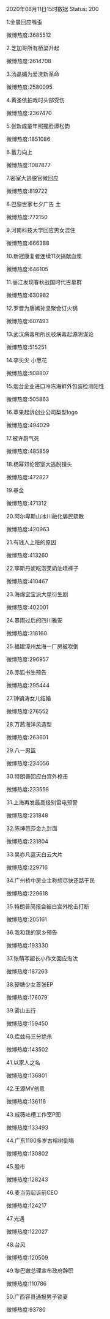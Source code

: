 2020年08月11日15时数据
Status: 200

1.金晨回应嘴歪

微博热度:3685512

2.芝加哥所有桥梁升起

微博热度:2614708

3.汤晶媚为爱洗新革命

微博热度:2580095

4.黄圣依拍戏时头部受伤

微博热度:2367470

5.张新成童年照撞脸谭松韵

微博热度:1851086

6.蓄力向上

微博热度:1087877

7.密室大逃脱官微回应

微博热度:819722

8.巴黎世家七夕广告 土

微博热度:772150

9.河南科技大学回应男女混住

微博热度:666388

10.新冠康复者连续11次捐献血浆

微博热度:646105

11.丽江发现春秋战国时代古墓群

微博热度:630982

12.罗晋为唐嫣孙坚聚会订火锅

微博热度:607493

13.武汉病毒所所长驳病毒起源阴谋论

微博热度:515251

14.李尖尖 小葱花

微博热度:508807

15.烟台企业进口冷冻海鲜外包装检测阳性

微博热度:505863

16.苹果起诉创业公司梨型logo

微博热度:494029

17.被许蔚气死

微博热度:485859

18.杨幂邓伦密室大逃脱镜头

微博热度:472827

19.基金

微博热度:471312

20.阿尔卑斯山冰川融化居民疏散

微博热度:420963

21.有钱人上班的原因

微博热度:413260

22.李斯丹妮吃泡芙奶油喷裤子

微博热度:410467

23.海绵宝宝派大星衍生剧

微博热度:402001

24.暴雨过后的四川雅安

微博热度:318160

25.福建漳州龙海一厂房被吹倒

微博热度:296957

26.赤狐书生预告

微博热度:295444

27.钟镇涛女儿结婚

微博热度:276552

28.万茜海洋风造型

微博热度:263601

29.八一男篮

微博热度:234056

30.特朗普回应白宫外枪击

微博热度:233558

31.上海再发最高级别雷电预警

微博热度:231848

32.陈坤芭莎金九封面

微博热度:231804

33.吴亦凡蓝天白云大片

微博热度:229716

34.广州桥中房业主称想尽快还路于民

微博热度:229618

35.特朗普简报会被白宫外枪击打断

微博热度:205161

36.我和我的家乡预告

微博热度:193330

37.张萌写超长小作文回应淘汰

微博热度:187263

38.硬糖少女首张EP

微博热度:176079

39.雾山五行

微博热度:159450

40.库兹马三分绝杀

微博热度:143502

41.以家人之名

微博热度:136801

42.王源MV创意

微博热度:136116

43.戚薇吐槽工作室P图

微博热度:133493

44.广东1100多岁古榕树倒塌

微博热度:130802

45.股市

微博热度:128243

46.麦当劳起诉前CEO

微博热度:124217

47.光遇

微博热度:122027

48.台风

微博热度:120509

49.黎巴嫩总理宣布政府辞职

微博热度:110786

50.广西容县通报男子锁妻

微博热度:93780

